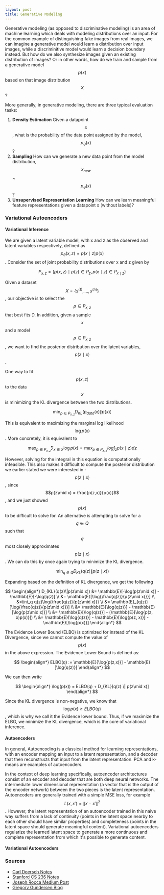 ```yaml
---
layout: post
title: Generative Modeling
---
```

Generative modeling (as opposed to discriminative modeling) is an area of machine learning which deals with modeling distributions over an input. For the common example of distinguishing fake images from real images, we can imagine a generative model would learn a distribution over input images, while a discriminitive model would learn a decision boundary instead. But how do we also synthesize images given an existing distribution of images? Or in other words, how do we train and sample from a generative model $$p(x)$$ based on that image distribution $$X$$?

More generally, in generative modeling, there are three typical evaluation tasks:
1. **Density Estimation** Given a datapoint $$x$$, what is the probability of the data point assigned by the model, $$p_{\theta}(x)$$?
2. **Sampling** How can we generate a new data point from the model distribution, $$x_{new}$$ ~ $$p_{\theta}(x)$$?
3. **Unsupervised Representation Learning** How can we learn meaningful feature representations given a datapoint x (without labels)?

### Variational Autoencoders
#### Variational Inference
We are given a latent variable model, with x and z as the observed and latent variables respectively, defined as $$p_{\theta}(x, z) = p(x\mid z)p(x)$$. Consider the set of joint probability distributions over x and z given by 

$$P_{x,z} = \{p(x,z) \: \mid \: p(z) \in P_z, p(x\mid z) \in P_{x\mid z}\}$$ 

Given a dataset $$X = \{x^{(1)}, ..., x^{(n)}\}$$, our objective is to select the $$p \in P_{x,z}$$ that best fits D. In addition, given a sample $$x$$ and a model $$p \in P_{x,z}$$, we want to find the posterior distribution over the latent variables, $$p(z \mid x)$$.

One way to fit $$p(x,z)$$ to the data $$X$$ is minimizing the KL divergence between the two distributions.

$$\min_{p \in P_{x,z}} D_{KL}(p_{data}(x)\|p(x))$$

This is equivalent to maximizing the marginal log likelihood $$\log{p(x)}$$. More concretely, it is equivalent to

$$\max_{p \in P_{x,z}} \sum_{x\in X} \log{p(x)} = \max_{p \in P_{x,z}} log \int_z p(x\mid z)dz$$

However, solving for the integral in this equation is computationally infeasible. This also makes it difficult to compute the posterior distribution we earlier stated we were interested in - $$p(z\mid x)$$, since $$p(z\mid x) = \frac{p(z,x)}{p(x)}$$, and we just showed $$p(x)$$ to be difficult to solve for. An alternative is attempting to solve for a $$q \in Q$$ such that $$q$$ most closely approximates $$p(z\mid x)$$. We can do this by once again trying to minimize the KL divergence. 

$$\min_{q\in Q} D_{KL}(q(z)\|p(z\mid x))$$

Expanding based on the definition of KL divergence, we get the following

$$
\begin{align*}
D_{KL}(q(z)\|p(z\mid x)) &= \mathbb{E}[-\log(p(z\mid x)] - \mathbb{E}[-\log(q(z)] \\
                    &= \mathbb{E}[\log{\frac{q(z)}{p(z\mid x)}}] \\
                    &=\int_q q(z)\log{\frac{q(z)}{p(z\mid x)}} \\
                    &= \mathbb{E}_{q(z)}[\log{\frac{q(z)}{p(z\mid x)}}] \\
                    &= \mathbb{E}[\log{q(z)}] - \mathbb{E}[\log{p(z\mid x)}] \\
                    &= \mathbb{E}[\log{q(z)}] - (\mathbb{E}[\log{p(z, x)p(x)}]) \\ 
                    &= \mathbb{E}[\log{q(z)}] - \mathbb{E}[\log{p(z, x)}] - \mathbb{E}[\log{p(x)}]
\end{align*}
$$

The Evidence Lower Bound (ELBO) is optimized for instead of the KL Divergence, since we cannot compute the value of $$p(x)$$ in the above expression. The Evidence Lower Bound is defined as:

$$
\begin{align*}
ELBO(q) := \mathbb{E}[\log{p(z,x)}] - \mathbb{E}[\log{q(z)}]
\end{align*}
$$

We can then write

$$
\begin{align*}
\log(p(x)) = ELBO(q) + D_{KL}[q(z) \| p(z\mid x)]
\end{align*}
$$

Since the KL divergence is non-negative, we know that $$\log{p(x)} \geq ELBO(q)$$, which is why we call it the Evidence lower bound. Thus, if we maximize the ELBO, we minimize the KL divergence, which is the core of variational inference.

#### Autoencoders
In general, Autoencoding is a classical method for learning representations, with an encoder mapping an input to a latent representation, and a decoder that then reconstructs that input from the latent representation. PCA and k-means are examples of autoencoders.

In the context of deep learning specifically, autoencoder architectures consist of an encoder and decoder that are both deep neural networks. The intermediate lower dimensional representation (a vector that is the output of the encoder network) between the two pieces is the latent representation. Autoencoders are generally trained with a simple MSE loss, for example $$L(x, x') = \|x - x'\|^2$$. However, the latent representation of an autoencoder trained in this naive way suffers from a lack of continuity (points in the latent space nearby to each other should have similar properties) and completeness (points in the latent space should generate meaningful content). Variational autoencoders regularize the learned latent space to generate a more continuous and complete representation from which it's possible to generate content.

#### Variational Autoencoders

<!-- ### Generative Adversarial Networks

### Diffusion Models -->


### Sources
* [Carl Doersch Notes](https://arxiv.org/pdf/1606.05908.pdf)
* [Stanford CS 236 Notes](https://deepgenerativemodels.github.io/notes/index.html)
* [Joseph Rocca Medium Post](https://towardsdatascience.com/understanding-variational-autoencoders-vaes-f70510919f73)
* [Gregory Gundersen Blog](https://gregorygundersen.com/blog/2021/04/16/variational-inference/)